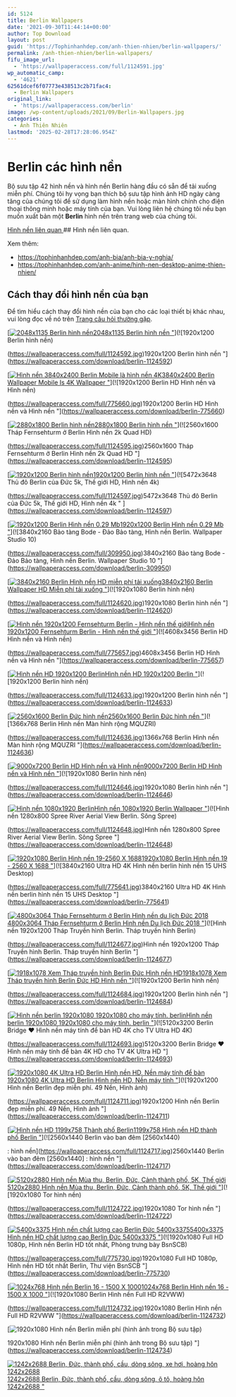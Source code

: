 ```yaml
---
id: 5124
title: Berlin Wallpapers
date: '2021-09-30T11:44:14+00:00'
author: Top Download
layout: post
guid: 'https://Tophinhanhdep.com/anh-thien-nhien/berlin-wallpapers/'
permalink: /anh-thien-nhien/berlin-wallpapers/
fifu_image_url:
  - 'https://wallpaperaccess.com/full/1124591.jpg'
wp_automatic_camp:
  - '4621'
62561dcef6f07773e438513c2b71fac4:
  - Berlin Wallpapers
original_link:
  - 'https://wallpaperaccess.com/berlin'
image: /wp-content/uploads/2021/09/Berlin-Wallpapers.jpg
categories:
  - Ảnh Thiên Nhiên
lastmod: '2025-02-28T17:28:06.954Z'
---
```

# Berlin các hình nền

Bộ sưu tập 42 hình nền và hình nền Berlin hàng đầu có sẵn để tải xuống miễn phí. Chúng tôi hy vọng bạn thích bộ sưu tập hình ảnh HD ngày càng tăng của chúng tôi để sử dụng làm hình nền hoặc màn hình chính cho điện thoại thông minh hoặc máy tính của bạn. Vui lòng liên hệ chúng tôi nếu bạn muốn xuất bản một **Berlin** hình nền trên trang web của chúng tôi.

[Hình nền liên quan ](#related) ## Hình nền liên quan.

   
 Xem thêm:

   
- <https://tophinhanhdep.com/anh-bia/anh-bia-y-nghia/>
- <https://tophinhanhdep.com/anh-anime/hinh-nen-desktop-anime-thien-nhien/>

## Cách thay đổi hình nền của bạn

Để tìm hiểu cách thay đổi hình nền của bạn cho các loại thiết bị khác nhau, vui lòng đọc về nó trên [Trang câu hỏi thường gặp](https://tophinhanhdep.com/faq/).

  
[[![2048x1135 Berlin hình nền](https://wallpaperaccess.com/full/1124591.jpg)2048x1135 Berlin hình nền "](https://wallpaperaccess.com/download/berlin-1124591)](![1920x1200 Berlin hình nền)

(https://wallpaperaccess.com/full/1124592.jpg)1920x1200 Berlin hình nền "](https://wallpaperaccess.com/download/berlin-1124592)

[[![Hình nền 3840x2400 Berlin Mobile là hình nền 4K](https://wallpaperaccess.com/full/775617.jpg)3840x2400 Berlin Wallpaper Mobile Is 4K Wallpaper "](https://wallpaperaccess.com/download/berlin-775617)](![1920x1200 Berlin HD Hình nền và Hình nền)

(https://wallpaperaccess.com/full/775660.jpg)1920x1200 Berlin HD Hình nền và Hình nền "](https://wallpaperaccess.com/download/berlin-775660)

[[![2880x1800 Berlin hình nền](https://wallpaperaccess.com/full/1124594.jpg)2880x1800 Berlin hình nền "](https://wallpaperaccess.com/download/berlin-1124594)](![2560x1600 Tháp Fernsehturm ở Berlin Hình nền 2k Quad HD)

(https://wallpaperaccess.com/full/1124595.jpg)2560x1600 Tháp Fernsehturm ở Berlin Hình nền 2k Quad HD "](https://wallpaperaccess.com/download/berlin-1124595)

[[![1920x1200 Berlin hình nền](https://wallpaperaccess.com/full/1124596.jpg)1920x1200 Berlin hình nền "](https://wallpaperaccess.com/download/berlin-1124596)](![5472x3648 Thủ đô Berlin của Đức 5k, Thế giới HD, Hình nền 4k)

(https://wallpaperaccess.com/full/1124597.jpg)5472x3648 Thủ đô Berlin của Đức 5k, Thế giới HD, Hình nền 4k " ](https://wallpaperaccess.com/download/berlin-1124597)

[[![1920x1200 Berlin Hình nền 0.29 Mb](https://wallpaperaccess.com/full/1124602.jpg)1920x1200 Berlin Hình nền 0.29 Mb "](https://wallpaperaccess.com/download/berlin-1124602)](![3840x2160 Bảo tàng Bode - Đảo Bảo tàng, Hình nền Berlin.  Wallpaper Studio 10)

(https://wallpaperaccess.com/full/309950.jpg)3840x2160 Bảo tàng Bode - Đảo Bảo tàng, Hình nền Berlin. Wallpaper Studio 10 "](https://wallpaperaccess.com/download/berlin-309950)

[[![3840x2160 Berlin Hình nền HD miễn phí tải xuống](https://wallpaperaccess.com/full/1124605.jpg)3840x2160 Berlin Wallpaper HD Miễn phí tải xuống "](https://wallpaperaccess.com/download/berlin-1124605)](![1920x1080 Berlin hình nền)

(https://wallpaperaccess.com/full/1124620.jpg)1920x1080 Berlin hình nền "](https://wallpaperaccess.com/download/berlin-1124620)

[[![Hình nền 1920x1200 Fernsehturm Berlin - Hình nền thế giới](https://wallpaperaccess.com/full/1124624.jpg)Hình nền 1920x1200 Fernsehturm Berlin - Hình nền thế giới "](https://wallpaperaccess.com/download/berlin-1124624)](![4608x3456 Berlin HD Hình nền và Hình nền)

(https://wallpaperaccess.com/full/775657.jpg)4608x3456 Berlin HD Hình nền và Hình nền "](https://wallpaperaccess.com/download/berlin-775657)

[[![Hình nền HD 1920x1200 Berlin](https://wallpaperaccess.com/full/1124629.jpg)Hình nền HD 1920x1200 Berlin "](https://wallpaperaccess.com/download/berlin-1124629)](![1920x1200 Berlin hình nền)

(https://wallpaperaccess.com/full/1124633.jpg)1920x1200 Berlin hình nền "](https://wallpaperaccess.com/download/berlin-1124633)

[[![2560x1600 Berlin Đức hình nền](https://wallpaperaccess.com/full/1124635.jpg)2560x1600 Berlin Đức hình nền "](https://wallpaperaccess.com/download/berlin-1124635)](![1366x768 Berlin Hình nền Màn hình rộng MQUZRI)

(https://wallpaperaccess.com/full/1124636.jpg)1366x768 Berlin Hình nền Màn hình rộng MQUZRI "](https://wallpaperaccess.com/download/berlin-1124636)

[[![9000x7200 Berlin HD Hình nền và Hình nền](https://wallpaperaccess.com/full/1124640.jpg)9000x7200 Berlin HD Hình nền và Hình nền "](https://wallpaperaccess.com/download/berlin-1124640)](![1920x1080 Berlin hình nền)

(https://wallpaperaccess.com/full/1124646.jpg)1920x1080 Berlin hình nền "](https://wallpaperaccess.com/download/berlin-1124646)

[[![Hình nền 1080x1920 Berlin](https://wallpaperaccess.com/full/775779.jpg)Hình nền 1080x1920 Berlin Wallpaper "](https://wallpaperaccess.com/download/berlin-775779)](![Hình nền 1280x800 Spree River Aerial View Berlin.  Sông Spree)

(https://wallpaperaccess.com/full/1124648.jpg)Hình nền 1280x800 Spree River Aerial View Berlin. Sông Spree "](https://wallpaperaccess.com/download/berlin-1124648)

[[![1920x1080 Berlin Hình nền 19-2560 X 1688](https://wallpaperaccess.com/full/1124650.jpg)1920x1080 Berlin Hình nền 19 - 2560 X 1688 "](https://wallpaperaccess.com/download/berlin-1124650)](![3840x2160 Ultra HD 4K Hình nền berlin hình nền 15 UHS Desktop)

(https://wallpaperaccess.com/full/775641.jpg)3840x2160 Ultra HD 4K Hình nền berlin hình nền 15 UHS Desktop "](https://wallpaperaccess.com/download/berlin-775641)

[[![4800x3064 Tháp Fernsehturm ở Berlin Hình nền du lịch Đức 2018](https://wallpaperaccess.com/full/1124653.jpg)4800x3064 Tháp Fernsehturm ở Berlin Hình nền Du lịch Đức 2018 "](https://wallpaperaccess.com/download/berlin-1124653)](![Hình nền 1920x1200 Tháp Truyền hình Berlin.  Tháp truyền hình Berlin)

(https://wallpaperaccess.com/full/1124677.jpg)Hình nền 1920x1200 Tháp Truyền hình Berlin. Tháp truyền hình Berlin "](https://wallpaperaccess.com/download/berlin-1124677)

[[![1918x1078 Xem Tháp truyền hình Berlin Đức Hình nền HD](https://wallpaperaccess.com/full/1124682.jpg)1918x1078 Xem Tháp truyền hình Berlin Đức HD Hình nền "](https://wallpaperaccess.com/download/berlin-1124682)](![1920x1200 Berlin hình nền)

(https://wallpaperaccess.com/full/1124684.jpg)1920x1200 Berlin hình nền "](https://wallpaperaccess.com/download/berlin-1124684)

[[![Hình nền berlin 1920x1080 1920x1080 cho máy tính.  berlin](https://wallpaperaccess.com/full/1124689.jpg)Hình nền berlin 1920x1080 1920x1080 cho máy tính. berlin "](https://wallpaperaccess.com/download/berlin-1124689)](![5120x3200 Berlin Bridge ❤ Hình nền máy tính để bàn HD 4K cho TV Ultra HD 4K)

(https://wallpaperaccess.com/full/1124693.jpg)5120x3200 Berlin Bridge ❤ Hình nền máy tính để bàn 4K HD cho TV 4K Ultra HD "](https://wallpaperaccess.com/download/berlin-1124693)

[[![1920x1080 4K Ultra HD Berlin Hình nền HD, Nền máy tính để bàn](https://wallpaperaccess.com/full/1124707.jpg)1920x1080 4K Ultra HD Berlin Hình nền HD, Nền máy tính "](https://wallpaperaccess.com/download/berlin-1124707)](![1920x1200 Hình nền Berlin đẹp miễn phí.  49 Nền, Hình ảnh)

(https://wallpaperaccess.com/full/1124711.jpg)1920x1200 Hình nền Berlin đẹp miễn phí. 49 Nền, Hình ảnh "](https://wallpaperaccess.com/download/berlin-1124711)

[[![Hình nền HD 1199x758 Thành phố Berlin](https://wallpaperaccess.com/full/1124715.jpg)1199x758 Hình nền HD thành phố Berlin "](https://wallpaperaccess.com/download/berlin-1124715)](![2560x1440 Berlin vào ban đêm [2560x1440)

 : hình nền](https://wallpaperaccess.com/full/1124717.jpg)2560x1440 Berlin vào ban đêm \[2560x1440\] : hình nền "](https://wallpaperaccess.com/download/berlin-1124717)

[[![5120x2880 Hình nền Mùa thu, Berlin, Đức, Cảnh thành phố, 5K, Thế giới](https://wallpaperaccess.com/full/1124718.jpg)5120x2880 Hình nền Mùa thu, Berlin, Đức, Cảnh thành phố, 5K, Thế giới "](https://wallpaperaccess.com/download/berlin-1124718)](![1920x1080 Tor hình nền)

(https://wallpaperaccess.com/full/1124722.jpg)1920x1080 Tor hình nền "](https://wallpaperaccess.com/download/berlin-1124722)

[[![5400x3375 Hình nền chất lượng cao Berlin Đức 5400x3375](https://wallpaperaccess.com/full/1124725.jpg)5400x3375 Hình nền HD chất lượng cao Berlin Đức 5400x3375 "](https://wallpaperaccess.com/download/berlin-1124725)](![1920x1080 Full HD 1080p, Hình nền Berlin HD tốt nhất, Phòng trưng bày BsnSCB)

(https://wallpaperaccess.com/full/775730.jpg)1920x1080 Full HD 1080p, Hình nền HD tốt nhất Berlin, Thư viện BsnSCB "](https://wallpaperaccess.com/download/berlin-775730)

[[![1024x768 Hình nền Berlin 16 - 1500 X 1000](https://wallpaperaccess.com/full/1124731.jpg)1024x768 Berlin Hình nền 16 - 1500 X 1000 "](https://wallpaperaccess.com/download/berlin-1124731)](![1920x1080 Berlin Hình nền Full HD R2VWW)

(https://wallpaperaccess.com/full/1124732.jpg)1920x1080 Berlin Hình nền Full HD R2VWW "](https://wallpaperaccess.com/download/berlin-1124732)

[![1920x1080 Hình nền Berlin miễn phí (hình ảnh trong Bộ sưu tập)](https://wallpaperaccess.com/full/1124734.jpg)

1920x1080 Hình nền Berlin miễn phí (hình ảnh trong Bộ sưu tập) "](https://wallpaperaccess.com/download/berlin-1124734)

[![1242x2688 Berlin, Đức, thành phố, cầu, dòng sông, xe hơi, hoàng hôn 1242x2688](https://wallpaperaccess.com/full/1124738.jpg)1242x2688 Berlin, Đức, thành phố, cầu, dòng sông, ô tô, hoàng hôn 1242x2688 "](https://wallpaperaccess.com/download/berlin-1124738)
